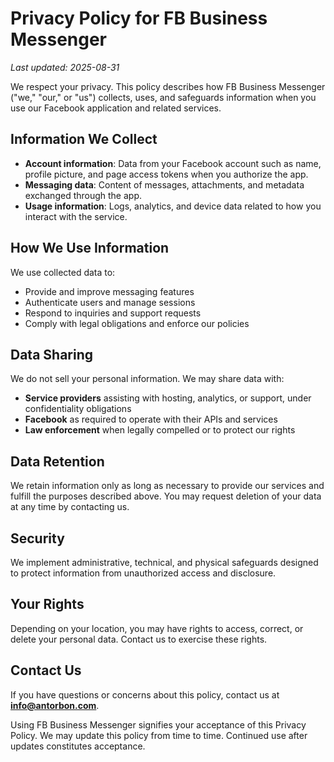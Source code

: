 # Privacy Policy for FB Business Messenger

_Last updated: 2025-08-31_

We respect your privacy. This policy describes how FB Business Messenger ("we," "our," or "us") collects, uses, and safeguards information when you use our Facebook application and related services.

## Information We Collect
- **Account information**: Data from your Facebook account such as name, profile picture, and page access tokens when you authorize the app.
- **Messaging data**: Content of messages, attachments, and metadata exchanged through the app.
- **Usage information**: Logs, analytics, and device data related to how you interact with the service.

## How We Use Information
We use collected data to:
- Provide and improve messaging features
- Authenticate users and manage sessions
- Respond to inquiries and support requests
- Comply with legal obligations and enforce our policies

## Data Sharing
We do not sell your personal information. We may share data with:
- **Service providers** assisting with hosting, analytics, or support, under confidentiality obligations
- **Facebook** as required to operate with their APIs and services
- **Law enforcement** when legally compelled or to protect our rights

## Data Retention
We retain information only as long as necessary to provide our services and fulfill the purposes described above. You may request deletion of your data at any time by contacting us.

## Security
We implement administrative, technical, and physical safeguards designed to protect information from unauthorized access and disclosure.

## Your Rights
Depending on your location, you may have rights to access, correct, or delete your personal data. Contact us to exercise these rights.

## Contact Us
If you have questions or concerns about this policy, contact us at **info@antorbon.com**.

Using FB Business Messenger signifies your acceptance of this Privacy Policy. We may update this policy from time to time. Continued use after updates constitutes acceptance.

